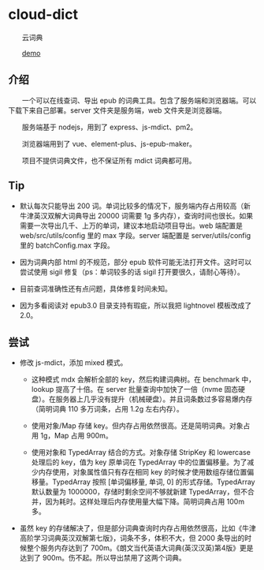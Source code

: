 # cloud-dict
&emsp;&emsp;云词典

&emsp;&emsp;[demo](https://clouddict.net)

## 介绍
&emsp;&emsp;一个可以在线查词、导出 epub 的词典工具。包含了服务端和浏览器端。可以下载下来自己部署。server 文件夹是服务端，web 文件夹是浏览器端。

&emsp;&emsp;服务端基于 nodejs，用到了 express、js-mdict、pm2。

&emsp;&emsp;浏览器端用到了 vue、element-plus、js-epub-maker。

&emsp;&emsp;项目不提供词典文件，也不保证所有 mdict 词典都可用。

## Tip

* 默认每次只能导出 200 词。单词比较多的情况下，服务端内存占用较高（新牛津英汉双解大词典导出 20000 词需要 1g 多内存），查询时间也很长。如果需要一次导出几千、上万的单词，建议本地启动项目导出。web 端配置是 web/src/utils/config 里的 max 字段。server 端配置是 server/utils/config 里的 batchConfig.max 字段。

* 因为词典内部 html 的不规范，部分 epub 软件可能无法打开文件。这时可以尝试使用 sigil 修复（ps：单词较多的话 sigil 打开要很久，请耐心等待）。

* 目前查词准确性还有点问题，具体修复时间未知。

* 因为多看阅读对 epub3.0 目录支持有瑕疵，所以我把 lightnovel 模板改成了 2.0。

## 尝试

* 修改 js-mdict，添加 mixed 模式。
  * 这种模式 mdx 会解析全部的 key，然后构建词典树。在 benchmark 中，lookup 提高了十倍。在 server 批量查询中加快了一倍（nvme 固态硬盘）。在服务器上几乎没有提升（机械硬盘）。并且词条数过多容易爆内存（简明词典 110 多万词条，占用 1.2g 左右内存）。

  * 使用对象/Map 存储 key。但内存占用依然很高。还是简明词典。对象占用 1g，Map 占用 900m。

  * 使用对象和 TypedArray 结合的方式。对象存储 StripKey 和 lowercase 处理后的 key，值为 key 原单词在 TypedArray 中的位置偏移量。为了减少内存使用，对象属性值只有存在相同 key 的时候才使用数组存储位置偏移量。TypedArray 按照 [单词偏移量, 单词, 0] 的形式存储。TypedArray 默认数量为 1000000，存储时剩余空间不够就新建 TypedArray，但不合并，因为耗时。这样处理后内存使用量大幅下降。简明词典占用 100m 多。

* 虽然 key 的存储解决了，但是部分词典查询时内存占用依然很高，比如《牛津高阶学习词典英汉双解第七版》，词条不多，体积不大，但 2000 条导出的时候整个服务内存达到了 700m。《朗文当代英语大词典(英汉汉英)第4版》更是达到了 900m。伤不起。所以导出禁用了这两个词典。